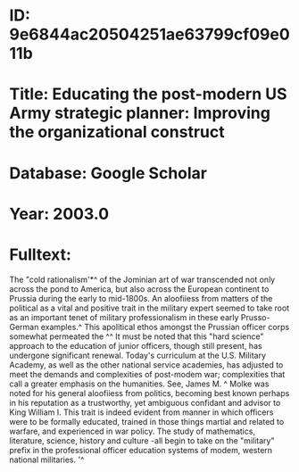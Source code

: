 # ID: 9e6844ac20504251ae63799cf09e011b
# Title: Educating the post-modern US Army strategic planner: Improving the organizational construct
# Database: Google Scholar
# Year: 2003.0
# Fulltext:
The "cold rationalism'*^ of the Jominian art of war transcended not only across the pond to America, but also across the European continent to Prussia during the early to mid-1800s.
An aloofiiess from matters of the political as a vital and positive trait in the military expert seemed to take root as an important tenet of military professionalism in these early Prusso-German examples.^ This apolitical ethos amongst the Prussian officer corps somewhat permeated the ^^ It must be noted that this "hard science" approach to the education of junior officers, though still present, has undergone significant renewal.
Today's curriculum at the U.S. Military Academy, as well as the other national service academies, has adjusted to meet the demands and complexities of post-modem war; complexities that call a greater emphasis on the humanities.
See, James M. ^ Molke was noted for his general aloofiiess from politics, becoming best known perhaps in his reputation as a trustworthy, yet ambiguous confidant and advisor to King William I. This trait is indeed evident from manner in which officers were to be formally educated, trained in those things martial and related to warfare, and experienced in war policy.
The study of mathematics, literature, science, history and culture -all begin to take on the "military" prefix in the professional officer education systems of modem, western national militaries.
'^